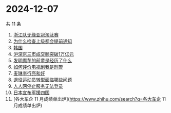 # 2024-12-07

共 11 条

<!-- BEGIN -->
<!-- 最后更新时间 Sat Dec 07 2024 10:20:49 GMT+0800 (China Standard Time) -->

1. [浙江队无缘亚冠淘汰赛](https://www.zhihu.com/search?q=浙江队无缘亚冠淘汰赛)
1. [为什么检查上级都会提前通知](https://www.zhihu.com/search?q=为什么检查上级都会提前通知)
1. [韩国](https://www.zhihu.com/search?q=韩国)
1. [沪深京三市成交额突破1万亿元](https://www.zhihu.com/search?q=沪深京三市成交额突破1万亿元)
1. [发明魔芋的前辈是经历了什么](https://www.zhihu.com/search?q=发明魔芋的前辈是经历了什么)
1. [如何评价电视剧我是刑警](https://www.zhihu.com/search?q=如何评价电视剧我是刑警)
1. [麦琳李行亮和好](https://www.zhihu.com/search?q=麦琳李行亮和好)
1. [退役运动员转型面临哪些问题](https://www.zhihu.com/search?q=退役运动员转型面临哪些问题)
1. [人人网停止服务无法登录](https://www.zhihu.com/search?q=人人网停止服务无法登录)
1. [日本宣布军援四国](https://www.zhihu.com/search?q=日本宣布军援四国)
1. [各大车企 11 月成绩单出炉](https://www.zhihu.com/search?q=各大车企 11
   月成绩单出炉)

<!-- END -->
